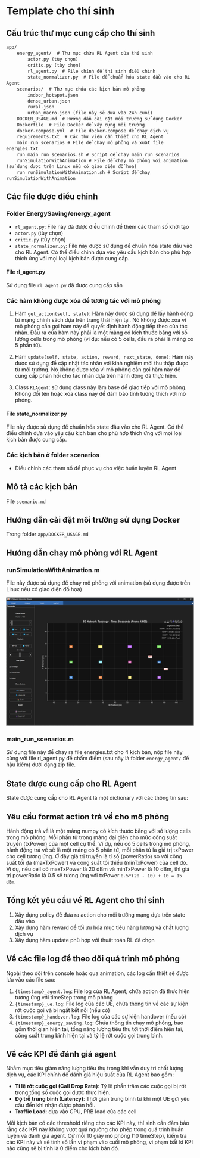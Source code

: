 # Template cho thí sinh

## Cấu trúc thư mục cung cấp cho thí sinh

```
app/
    energy_agent/  # Thư mục chứa RL Agent của thí sinh
        actor.py (tùy chọn)
        critic.py (tùy chọn)
        rl_agent.py  # File chính để thí sinh điều chỉnh
        state_normalizer.py  # File để chuẩn hóa state đầu vào cho RL Agent
    scenarios/  # Thư mục chứa các kịch bản mô phỏng
        indoor_hotspot.json
        dense_urban.json
        rural.json
        urban_macro.json (file này sẽ đưa vào 24h cuối)
    DOCKER_USAGE.md  # Hướng dẫn cài đặt môi trường sử dụng Docker
    Dockerfile  # File Docker để xây dựng môi trường
    docker-compose.yml  # File docker-compose để chạy dịch vụ
    requirements.txt  # Các thư viện cần thiết cho RL Agent
    main_run_scenarios # File để chạy mô phỏng và xuất file energies.txt
    run_main_run_scenarios.sh # Script để chạy main_run_scenarios
    runSimulationWithAnimation # File để chạy mô phỏng với animation (sử dụng được trên Linux nếu có giao diện đồ họa)
    run_runSimulationWithAnimation.sh # Script để chạy runSimulationWithAnimation
```

## Các file được điều chỉnh

### Folder EnergySaving/energy_agent

- `rl_agent.py`: File này đã được điều chỉnh để thêm các tham số khởi tạo
- `actor.py` (tùy chọn)
- `critic.py` (tùy chọn)
- `state_normalizer.py`: File này được sử dụng để chuẩn hóa state đầu vào cho RL Agent. Có thể điều chỉnh dựa vào yêu cầu kịch bản cho phù hợp thích ứng với mọi loại kịch bản được cung cấp.

#### File rl_agent.py

Sử dụng file `rl_agent.py` đã được cung cấp sẵn

### Các hàm không được xóa để tương tác với mô phỏng

1. Hàm `get_action(self, state)`: Hàm này được sử dụng để lấy hành động từ mạng chính sách dựa trên trạng thái hiện tại. Nó không được xóa vì mô phỏng cần gọi hàm này để quyết định hành động tiếp theo của tác nhân. Đầu ra của hàm này phải là một mảng có kích thước bằng với số lượng cells trong mô phỏng (ví dụ: nếu có 5 cells, đầu ra phải là mảng có 5 phần tử).

2. Hàm `update(self, state, action, reward, next_state, done)`: Hàm này được sử dụng để cập nhật tác nhân với kinh nghiệm mới thu thập được từ môi trường. Nó không được xóa vì mô phỏng cần gọi hàm này để cung cấp phản hồi cho tác nhân dựa trên hành động đã thực hiện.

3. Class `RLAgent`: sử dụng class này làm base để giao tiếp với mô phỏng. Không đổi tên hoặc xóa class này để đảm bảo tính tương thích với mô phỏng.

#### File state_normalizer.py

File này được sử dụng để chuẩn hóa state đầu vào cho RL Agent. Có thể điều chỉnh dựa vào yêu cầu kịch bản cho phù hợp thích ứng với mọi loại kịch bản được cung cấp.

### Các kịch bản ở folder scenarios

- Điều chỉnh các tham số để phục vụ cho việc huấn luyện RL Agent

## Mô tả các kịch bản

File `scenario.md`

## Hướng dẫn cài đặt môi trường sử dụng Docker

Trong folder `app/DOCKER_USAGE.md`

## Hướng dẫn chạy mô phỏng với RL Agent

### runSimulationWithAnimation.m

File này được sử dụng để chạy mô phỏng với animation (sử dụng được trên Linux nếu có giao diện đồ họa)

![alt text](image-6.png)

### main_run_scenarios.m

Sử dụng file này để chạy ra file energies.txt cho 4 kịch bản, nộp file này cùng với file rl_agent.py để chấm điểm (sau này là folder `energy_agent/` để hậu kiểm) dưới dạng zip file.

## State được cung cấp cho RL Agent

State được cung cấp cho RL Agent là một dictionary với các thông tin sau:

## Yêu cầu format action trả về cho mô phỏng

Hành động trả về là một mảng numpy có kích thước bằng với số lượng cells trong mô phỏng. Mỗi phần tử trong mảng đại diện cho mức công suất truyền (txPower) của một cell cụ thể. Ví dụ, nếu có 5 cells trong mô phỏng, hành động trả về sẽ là một mảng có 5 phần tử, mỗi phần tử là giá trị txPower cho cell tương ứng. Ở đây giá trị truyền là tỉ số (powerRatio) so với công suất tối đa (maxTxPower) và công suất tối thiểu (minTxPower) của cell đó. Ví dụ, nếu cell có maxTxPower là 20 dBm và minTxPower là 10 dBm, thì giá trị powerRatio là 0.5 sẽ tương ứng với txPower `0.5*(20 - 10) + 10 = 15 dBm`.

## Tổng kết yêu cầu về RL Agent cho thí sinh

1. Xây dựng policy để đưa ra action cho môi trường mạng dựa trên state đầu vào
2. Xây dựng hàm reward để tối ưu hóa mục tiêu năng lượng và chất lượng dịch vụ
3. Xây dựng hàm update phù hợp với thuật toán RL đã chọn

## Về các file log để theo dõi quá trình mô phỏng

Ngoài theo dõi trên console hoặc qua animation, các log cần thiết sẽ được lưu vào các file sau:

1. `{timestamp}_agent.log`: File log của RL Agent, chứa action đã thực hiện tương ứng với timeStep trong mô phỏng
2. `{timestamp}_ue.log`: File log của các UE, chứa thông tin về các sự kiện rớt cuộc gọi và bị ngắt kết nối (nếu có)
3. `{timestamp}_handover.log`: File log của các sự kiện handover (nếu có)
4. `{timestamp}_energy_saving.log`: Chứa thông tin chạy mô phỏng, bao gồm thời gian hiện tại, tổng năng lượng tiêu thụ tới thời điểm hiện tại, công suất trung bình hiện tại và tỷ lệ rớt cuộc gọi trung bình.

## Về các KPI để đánh giá agent

Nhằm mục tiêu giảm năng lượng tiêu thụ trong khi vẫn duy trì chất lượng dịch vụ, các KPI chính để đánh giá hiệu suất của RL Agent bao gồm:

- **Tỉ lệ rớt cuộc gọi (Call Drop Rate)**: Tỷ lệ phần trăm các cuộc gọi bị rớt trong tổng số cuộc gọi được thực hiện.
- **Độ trễ trung bình (Latency)**: Thời gian trung bình từ khi một UE gửi yêu cầu đến khi nhận được phản hồi.
- **Traffic Load**: dựa vào CPU, PRB load của các cell

Mỗi kịch bản có các threshold riêng cho các KPI này, thí sinh cần đảm bảo rằng các KPI này không vượt quá ngưỡng cho phép trong quá trình huấn luyện và đánh giá agent. Cứ mỗi 10 giây mô phỏng (10 timeStep), kiểm tra các KPI này và sẽ tính số lần vi phạm vào cuối mô phỏng, vi phạm bất kì KPI nào cũng sẽ bị tính là 0 điểm cho kịch bản đó.